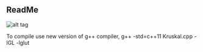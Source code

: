 ## ReadMe
![alt tag](https://media.giphy.com/media/l3q2ZvdtG2F2m0NVe/source.gif)

To compile use new version of g++ compiler, g++ -std=c++11 Kruskal.cpp -lGL -lglut
